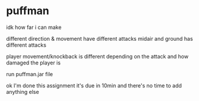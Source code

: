 # puffman

idk how far i can make


different direction & movement have different attacks
midair and ground has different attacks

player movement/knockback is different depending on the attack and how damaged the player is

run puffman.jar file

ok I'm done this assignment it's due in 10min and there's no time to add anything else